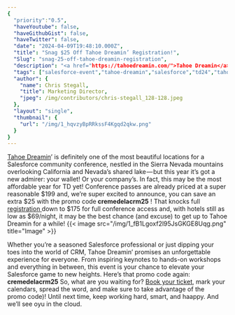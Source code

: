 ```yaml
---
{
  "priority":"0.5",
  "haveYoutube": false,
  "haveGithubGist": false,
  "haveTwitter": false,
  "date": "2024-04-09T19:48:10.000Z",
  "title": "Snag $25 Off Tahoe Dreamin’ Registration!",
  "Slug": "snag-25-off-tahoe-dreamin-registration",
  "description": "<a href="https://tahoedreamin.com/">Tahoe Dreamin</a>’ is definitely one of the most beautiful locations for a Salesforce community conference, nestled in the Sierra Nevada mountains overlooking California and Nevada’s shared lake — but this year it’s got a new admirer: your wallet! Or your company’s..",
  "tags": ["salesforce-event","tahoe-dreamin","salesforce","td24","tahoe-dreamin-24"],
  "author": {
    "name": Chris Stegall,
    "title": Marketing Director,
    "jpeg": /img/contributors/chris-stegall_128-128.jpeg
  },
  "layout": "single",
  "thumbnail": {
    "url": "/img/1_hqvzyBpRRkssF4Kgqd2qkw.png"
  }
}
---
```

[Tahoe Dreamin](https://tahoedreamin.com/)’ is definitely one of the most beautiful locations for a Salesforce community conference, nestled in the Sierra Nevada mountains overlooking California and Nevada’s shared lake — but this year it’s got a new admirer: your wallet! Or your company’s.
In fact, this may be the most affordable year for TD yet! Conference passes are already priced at a super reasonable $199 and, we’re super excited to announce, you can save an extra $25 with the promo code<strong> cremedelacrm25</strong> !
That knocks full [registration ](https://tahoedreamin.com/register/)down to $175 for full conference access and, with hotels still as low as $69/night, it may be the best chance (and excuse) to get up to Tahoe Dreamin for a while!
{{< image src="/img/1_fB1Lgoxf2l95JsGKGE8Uqg.png" title="Image" >}}

Whether you’re a seasoned Salesforce professional or just dipping your toes into the world of CRM, Tahoe Dreamin’ promises an unforgettable experience for everyone. From inspiring keynotes to hands-on workshops and everything in between, this event is your chance to elevate your Salesforce game to new heights.
Here’s that promo code again: <strong>cremedelacrm25</strong>
So, what are you waiting for? [Book your ticket](https://tahoedreamin.com/register/), mark your calendars, spread the word, and make sure to take advantage of the promo code)!
Until next time, keep working hard, smart, and haappy. And we’ll see oyu in the cloud.
